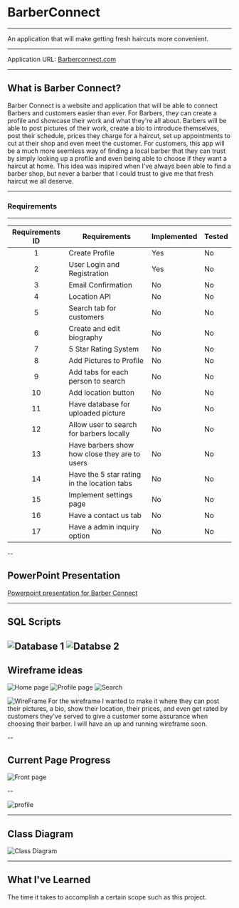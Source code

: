 # BarberConnect
---

An application that will make getting fresh haircuts more convenient.

---

Application URL: [Barberconnect.com](https://barberconnectapp2.azurewebsites.net)

---

What is Barber Connect?
---

Barber Connect is a website and application that will be able to connect Barbers and customers easier than ever.
For Barbers, they can create a profile and showcase their work and what they're all about. Barbers will be able to post pictures 
of their work, create a bio to introduce themselves, post their schedule, prices they charge for a haircut, set up appointments to cut at their shop and even meet the customer. For customers, this app will be a much more seemless way of finding a local barber that they can trust by simply looking up a profile and even being able to choose if they want a haircut at home. This idea was inspired when I've always been able to find a barber shop, but never a barber that I could trust to give me that fresh haircut we all deserve.

---

### Requirements
---

| Requirements ID | Requirements | Implemented | Tested |
| :---: | --- | --- | --- |
| 1 | Create Profile | Yes | No |
| 2 | User Login and Registration | Yes | No |
| 3 | Email Confirmation | No | No |
| 4 | Location API | No | No |
| 5 | Search tab for customers | No | No |
| 6 | Create and edit biography | No | No |
| 7 | 5 Star Rating System | No | No |
| 8 | Add Pictures to Profile | No | No |
| 9 | Add tabs for each person to search | No | No |
| 10 | Add location button | No | No |
| 11 | Have database for uploaded picture | No | No |
| 12 | Allow user to search for barbers locally | No | No |
| 13 | Have barbers show how close they are to users | No | No |
| 14 | Have the 5 star rating in the location tabs | No | No |
| 15 | Implement settings page | No | No |
| 16 | Have a contact us tab | No | No |
| 17 | Have a admin inquiry option | No | No |


--

PowerPoint Presentation
--
[Powerpoint presentation for Barber Connect](https://onedrive.live.com/edit.aspx?cid=feda7124124f82b7&page=view&resid=FEDA7124124F82B7!711&parId=FEDA7124124F82B7!691&app=PowerPoint)

---

SQL Scripts
---
![Database 1](https://user-images.githubusercontent.com/46760301/56192559-824fe600-5fe3-11e9-9cd3-0ef8b87a3696.GIF)
![Databse 2](https://user-images.githubusercontent.com/46760301/56192560-82e87c80-5fe3-11e9-83e5-4e859b7e40c7.GIF)
---

Wireframe ideas 
---
![Home page](https://user-images.githubusercontent.com/46760301/57788463-003f0400-76ec-11e9-9ba5-c788640878d7.JPG)
![Profile page](https://user-images.githubusercontent.com/46760301/57788469-0208c780-76ec-11e9-96cd-c0edd260c730.JPG)
![Search](https://user-images.githubusercontent.com/46760301/57788471-03d28b00-76ec-11e9-9ce4-1c45f8383dce.JPG)

![WireFrame](https://user-images.githubusercontent.com/46760301/56192587-91369880-5fe3-11e9-97a3-bd0050db43e9.GIF)
For the wireframe I wanted to make it where they can post their pictures, a bio, show their location, their prices, and even get rated by customers they've served to give a customer some assurance when choosing their barber. I will have an up and running wireframe soon.  
 
--

Current Page Progress
--

![Front page](https://user-images.githubusercontent.com/46760301/56352511-3ee0ad80-6184-11e9-96fa-e4f8b8d95c05.JPG)

--

![profile](https://user-images.githubusercontent.com/46760301/56352661-88c99380-6184-11e9-96c9-bf7f5f0d3ee6.JPG)

---
Class Diagram
---
![Class Diagram](https://user-images.githubusercontent.com/46760301/56192579-8c71e480-5fe3-11e9-8cbe-9137b958d278.GIF)

---
What I've Learned
---

The time it takes to accomplish a certain scope such as this project. 
